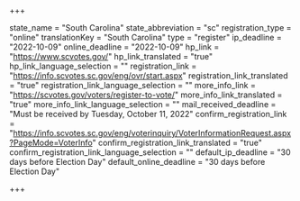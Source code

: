 +++

state_name = "South Carolina"
state_abbreviation = "sc"
registration_type = "online"
translationKey = "South Carolina"
type = "register"
ip_deadline = "2022-10-09"
online_deadline = "2022-10-09"
hp_link = "https://www.scvotes.gov/"
hp_link_translated = "true"
hp_link_language_selection = ""
registration_link = "https://info.scvotes.sc.gov/eng/ovr/start.aspx"
registration_link_translated = "true"
registration_link_language_selection = ""
more_info_link = "https://scvotes.gov/voters/register-to-vote/"
more_info_link_translated = "true"
more_info_link_language_selection = ""
mail_received_deadline = "Must be received by Tuesday, October 11, 2022"
confirm_registration_link = "https://info.scvotes.sc.gov/eng/voterinquiry/VoterInformationRequest.aspx?PageMode=VoterInfo"
confirm_registration_link_translated = "true"
confirm_registration_link_language_selection = ""
default_ip_deadline = "30 days before Election Day"
default_online_deadline = "30 days before Election Day"

+++